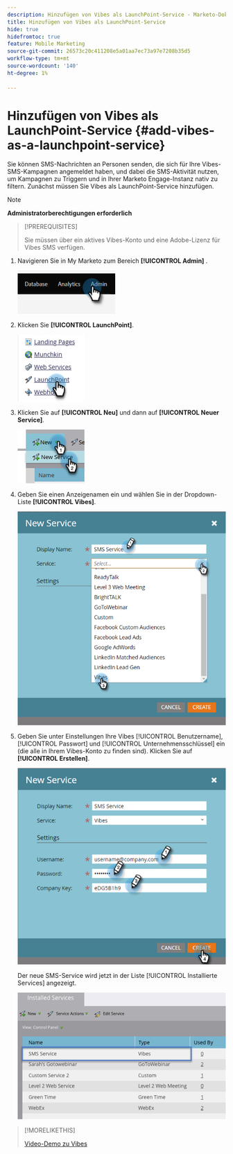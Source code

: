 ```yaml
---
description: Hinzufügen von Vibes als LaunchPoint-Service - Marketo-Dokumente - Produktdokumentation
title: Hinzufügen von Vibes als LaunchPoint-Service
hide: true
hidefromtoc: true
feature: Mobile Marketing
source-git-commit: 26573c20c411208e5a01aa7ec73a97e7208b35d5
workflow-type: tm+mt
source-wordcount: '140'
ht-degree: 1%

---
```


# Hinzufügen von Vibes als LaunchPoint-Service {#add-vibes-as-a-launchpoint-service}

Sie können SMS-Nachrichten an Personen senden, die sich für Ihre Vibes-SMS-Kampagnen angemeldet haben, und dabei die SMS-Aktivität nutzen, um Kampagnen zu Triggern und in Ihrer Marketo Engage-Instanz nativ zu filtern. Zunächst müssen Sie Vibes als LaunchPoint-Service hinzufügen.

>[!NOTE]
>
>**Administratorberechtigungen erforderlich**

>[!PREREQUISITES]
>
>Sie müssen über ein aktives Vibes-Konto und eine Adobe-Lizenz für Vibes SMS verfügen.

1. Navigieren Sie in My Marketo zum Bereich **[!UICONTROL Admin]** .

   ![](assets/add-vibes-as-a-launchpoint-service-1.png)

1. Klicken Sie **[!UICONTROL LaunchPoint]**.

   ![](assets/add-vibes-as-a-launchpoint-service-2.png)

1. Klicken Sie auf **[!UICONTROL Neu]** und dann auf **[!UICONTROL Neuer Service]**.

   ![](assets/add-vibes-as-a-launchpoint-service-3.png)

1. Geben Sie einen Anzeigenamen ein und wählen Sie in der Dropdown-Liste **[!UICONTROL Vibes]**.

   ![](assets/add-vibes-as-a-launchpoint-service-4.png)

1. Geben Sie unter Einstellungen Ihre Vibes [!UICONTROL Benutzername], [!UICONTROL Passwort] und [!UICONTROL Unternehmensschlüssel] ein (die alle in Ihrem Vibes-Konto zu finden sind). Klicken Sie auf **[!UICONTROL Erstellen]**.

   ![](assets/add-vibes-as-a-launchpoint-service-5.png)

   Der neue SMS-Service wird jetzt in der Liste [!UICONTROL Installierte Services] angezeigt.

   ![](assets/add-vibes-as-a-launchpoint-service-6.png)

>[!MORELIKETHIS]
>
>[Video-Demo zu Vibes](https://vimeo.com/215233767/1ed136adbc)
